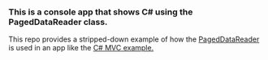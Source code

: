 ### This is a console app that shows C# using the PagedDataReader class. 

This repo provides a stripped-down example of how the [PagedDataReader](https://github.com/ASNA/paged-data-class-example) is used in an app like the [C# MVC example.](https://github.com/ASNA/c-sharp-avr-paged-demo)
